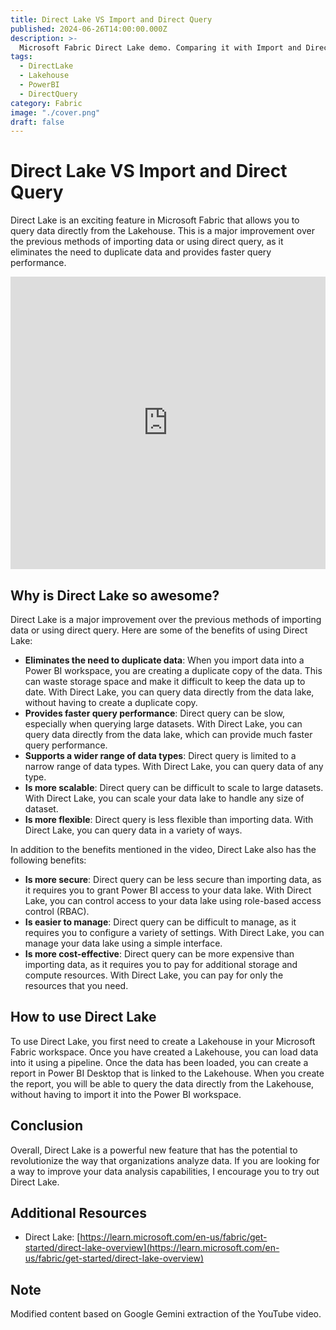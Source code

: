 ```yaml
---
title: Direct Lake VS Import and Direct Query
published: 2024-06-26T14:00:00.000Z
description: >-
  Microsoft Fabric Direct Lake demo. Comparing it with Import and Direct Query.
tags:
  - DirectLake
  - Lakehouse
  - PowerBI
  - DirectQuery
category: Fabric
image: "./cover.png"
draft: false
---
```


# Direct Lake VS Import and Direct Query

Direct Lake is an exciting feature in Microsoft Fabric that allows you to query data directly from the Lakehouse. This is a major improvement over the previous methods of importing data or using direct query, as it eliminates the need to duplicate data and provides faster query performance.

<iframe width="100%" height="468" src="https://www.youtube.com/embed/Z9THOu7j45w" title="Microsoft Fabric - Direct Lake" frameborder="0" allow="accelerometer; autoplay; clipboard-write; encrypted-media; gyroscope; picture-in-picture; web-share" referrerpolicy="strict-origin-when-cross-origin" allowfullscreen></iframe>

## Why is Direct Lake so awesome?

Direct Lake is a major improvement over the previous methods of importing data or using direct query. Here are some of the benefits of using Direct Lake:

* **Eliminates the need to duplicate data**: When you import data into a Power BI workspace, you are creating a duplicate copy of the data. This can waste storage space and make it difficult to keep the data up to date. With Direct Lake, you can query data directly from the data lake, without having to create a duplicate copy.
* **Provides faster query performance**: Direct query can be slow, especially when querying large datasets. With Direct Lake, you can query data directly from the data lake, which can provide much faster query performance.
* **Supports a wider range of data types**: Direct query is limited to a narrow range of data types. With Direct Lake, you can query data of any type.
* **Is more scalable**: Direct query can be difficult to scale to large datasets. With Direct Lake, you can scale your data lake to handle any size of dataset.
* **Is more flexible**: Direct query is less flexible than importing data. With Direct Lake, you can query data in a variety of ways.

In addition to the benefits mentioned in the video, Direct Lake also has the following benefits:

* **Is more secure**: Direct query can be less secure than importing data, as it requires you to grant Power BI access to your data lake. With Direct Lake, you can control access to your data lake using role-based access control (RBAC).
* **Is easier to manage**: Direct query can be difficult to manage, as it requires you to configure a variety of settings. With Direct Lake, you can manage your data lake using a simple interface.
* **Is more cost-effective**: Direct query can be more expensive than importing data, as it requires you to pay for additional storage and compute resources. With Direct Lake, you can pay for only the resources that you need.

## How to use Direct Lake

To use Direct Lake, you first need to create a Lakehouse in your Microsoft Fabric workspace. Once you have created a Lakehouse, you can load data into it using a pipeline. Once the data has been loaded, you can create a report in Power BI Desktop that is linked to the Lakehouse. When you create the report, you will be able to query the data directly from the Lakehouse, without having to import it into the Power BI workspace.

## Conclusion
Overall, Direct Lake is a powerful new feature that has the potential to revolutionize the way that organizations analyze data. If you are looking for a way to improve your data analysis capabilities, I encourage you to try out Direct Lake.

## Additional Resources
* Direct Lake: [https://learn.microsoft.com/en-us/fabric/get-started/direct-lake-overview](https://learn.microsoft.com/en-us/fabric/get-started/direct-lake-overview)

## Note
Modified content based on Google Gemini extraction of the YouTube video.